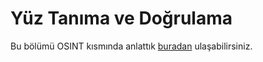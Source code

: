 # Yüz Tanıma ve Doğrulama 

<p> 
Bu bölümü OSINT kısmında anlattık <a href="https://github.com/MehmetYukselSekeroglu/safaksiz_egitim/blob/main/OSINT/Y%C3%BCzTan%C4%B1maSistemleri/README.md">buradan</a> ulaşabilirsiniz.

</p>